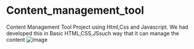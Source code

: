 # Content_management_tool
Content Management Tool Project using Html,Css and Javascript.
We had developed this in Basic HTML,CSS,JSsuch way that it can manage the content
![image](https://github.com/Rohith2201/Content_management_tool/assets/94969985/2af0226a-b0ee-4844-8726-726d524ad40d)
